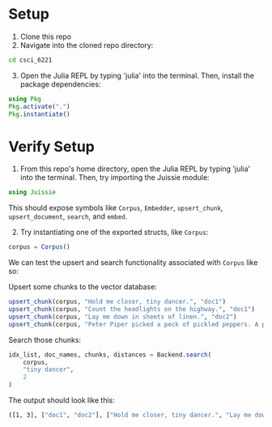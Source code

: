 # Setup

1. Clone this repo
2. Navigate into the cloned repo directory:

```bash
cd csci_6221
```

3. Open the Julia REPL by typing 'julia' into the terminal. Then, install the package dependencies:

```julia
using Pkg
Pkg.activate(".")
Pkg.instantiate()
```

# Verify Setup

1. From this repo's home directory, open the Julia REPL by typing 'julia' into the terminal. Then, try importing the Juissie module:

```julia
using Juissie
```

This should expose symbols like `Corpus`, `Embedder`, `upsert_chunk`, `upsert_document`, `search`, and `embed`.

2. Try instantiating one of the exported structs, like `Corpus`:

```julia
corpus = Corpus()
```

We can test the upsert and search functionality associated with `Corpus` like so:

Upsert some chunks to the vector database:

```julia
upsert_chunk(corpus, "Hold me closer, tiny dancer.", "doc1")
upsert_chunk(corpus, "Count the headlights on the highway.", "doc1")
upsert_chunk(corpus, "Lay me down in sheets of linen.", "doc2")
upsert_chunk(corpus, "Peter Piper picked a peck of pickled peppers. A peck of pickled peppers, Peter Piper picked.", "doc2")
```

Search those chunks:

```julia
idx_list, doc_names, chunks, distances = Backend.search(
    corpus, 
    "tiny dancer", 
    2
)
```

The output should look like this:

```bash
([1, 3], ["doc1", "doc2"], ["Hold me closer, tiny dancer.", "Lay me down in sheets of linen."], Vector{Float32}[[5.198073, 9.5337925]])
```